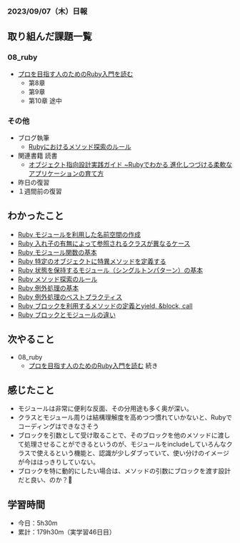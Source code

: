 ### 2023/09/07（木）日報

## 取り組んだ課題一覧

### 08_ruby
  - [プロを目指す人のためのRuby入門を読む](https://github.com/happiness-chain/practice/blob/main/08_ruby/001_%E3%83%97%E3%83%AD%E3%82%92%E7%9B%AE%E6%8C%87%E3%81%99%E4%BA%BA%E3%81%AE%E3%81%9F%E3%82%81%E3%81%AERuby%E5%85%A5%E9%96%80.md)
    - 第8章
    - 第9章
    - 第10章 途中


### その他
<!-- - 模写コーディング
  - [作って学ぶコーディング学習サイト](https://code-step.com/)
    - [【入門編】recipemenu](https://github.com/imahoritatsuki/copyingCoding/tree/main/introductory-recipemenu/output) -->
- ブログ執筆
  - [Rubyにおけるメソッド探索のルール](https://tatsuki-ju.hatenablog.com/entry/2023/09/07/124100)
- 関連書籍 読書
  - [オブジェクト指向設計実践ガイド ~Rubyでわかる 進化しつづける柔軟なアプリケーションの育て方](https://amzn.asia/d/4QTPuwJ)
- 昨日の復習
- １週間前の復習

## わかったこと
  - [Ruby モジュールを利用した名前空間の作成](https://www.notion.so/Ruby-bf6fe773cc6e4e21bac226437871f04d?pvs=4)
  - [Ruby 入れ子の有無によって参照されるクラスが異なるケース](https://www.notion.so/Ruby-9c7d383c622d4bd6b34d2e8e5c623e4e?pvs=4)
  - [Ruby モジュール関数の基本](https://www.notion.so/Ruby-4274e37be96d49c7a87e94ca2609c6fd?pvs=4)
  - [Ruby 特定のオブジェクトに特異メソッドを定義する](https://www.notion.so/Ruby-dc80aef203f540a08e3ab7de249376e4?pvs=4)
  - [Ruby 状態を保持するモジュール（シングルトンパターン）の基本](https://www.notion.so/Ruby-ae5a98718d0d4c26a74a2bffdb56c907?pvs=4)
  - [Ruby メソッド探索のルール](https://www.notion.so/Ruby-37dbe71853f44fcc94018bfd50183616?pvs=4)
  - [Ruby 例外処理の基本](https://www.notion.so/Ruby-e2c0218cbd594f92ab2362686ae99153?pvs=4)
  - [Ruby 例外処理のベストプラクティス](https://www.notion.so/Ruby-6bae34787e554392a0f79f77f60427b9?pvs=4)
  - [Ruby ブロックを利用するメソッドの定義とyield, &block, call](https://www.notion.so/Ruby-yield-block-call-7441e81cb6ca45708ab42f7df34225a3?pvs=4)
  - [Ruby ブロックとモジュールの違い](https://www.notion.so/Ruby-262e59ef5647457f9ada44d160695a96?pvs=4)


## 次やること
- 08_ruby
  - [プロを目指す人のためのRuby入門を読む](https://github.com/happiness-chain/practice/blob/main/08_ruby/001_%E3%83%97%E3%83%AD%E3%82%92%E7%9B%AE%E6%8C%87%E3%81%99%E4%BA%BA%E3%81%AE%E3%81%9F%E3%82%81%E3%81%AERuby%E5%85%A5%E9%96%80.md) 続き

## 感じたこと
- モジュールは非常に便利な反面、その分用途も多く奥が深い。
- クラスとモジュール周りは結構理解度を高めつつ慣れていかないと、Rubyでコーディングはできなさそう
- ブロックを引数として受け取ることで、そのブロックを他のメソッドに渡して処理させることができるというのが、モジュールをincludeしていろんなクラスで使えるという機能と、認識が少しダブっていて、使い分けのイメージが今ははっきりしていない。
- ブロックを特に動的にしたい場合は、メソッドの引数にブロックを渡す設計だと良い、のか？🤔

## 学習時間
- 今日：5h30m
- 累計：179h30m（実学習46日目）

